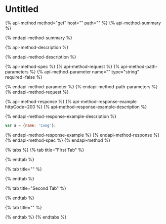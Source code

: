 # Untitled

{% api-method method="get" host="" path="" %}
{% api-method-summary %}

{% endapi-method-summary %}

{% api-method-description %}

{% endapi-method-description %}

{% api-method-spec %}
{% api-method-request %}
{% api-method-path-parameters %}
{% api-method-parameter name="" type="string" required=false %}

{% endapi-method-parameter %}
{% endapi-method-path-parameters %}
{% endapi-method-request %}

{% api-method-response %}
{% api-method-response-example httpCode=200 %}
{% api-method-response-example-description %}

{% endapi-method-response-example-description %}

```javascript
var a = {name: 'Cong'};
```
{% endapi-method-response-example %}
{% endapi-method-response %}
{% endapi-method-spec %}
{% endapi-method %}

{% tabs %}
{% tab title="First Tab" %}

{% endtab %}

{% tab title="" %}

{% endtab %}

{% tab title="Second Tab" %}

{% endtab %}

{% tab title="" %}

{% endtab %}
{% endtabs %}



